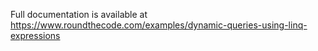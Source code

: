 Full documentation is available at https://www.roundthecode.com/examples/dynamic-queries-using-linq-expressions

